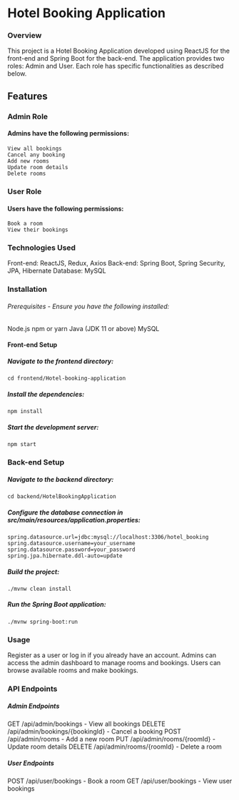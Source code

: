 # Hotel Booking Application
### Overview
This project is a Hotel Booking Application developed using ReactJS for the front-end and Spring Boot for the back-end. The application provides two roles: Admin and User. Each role has specific functionalities as described below.

## Features
### Admin Role
#### Admins have the following permissions:
```
View all bookings
Cancel any booking
Add new rooms
Update room details
Delete rooms
```
### User Role
#### Users have the following permissions:
```
Book a room
View their bookings
```
### Technologies Used
Front-end: ReactJS, Redux, Axios
Back-end: Spring Boot, Spring Security, JPA, Hibernate
Database: MySQL

### Installation
###### Prerequisites - Ensure you have the following installed:
Node.js
npm or yarn
Java (JDK 11 or above)
MySQL

#### Front-end Setup
##### Navigate to the frontend directory:
```
cd frontend/Hotel-booking-application
```
##### Install the dependencies:
```
npm install
```
##### Start the development server:
```
npm start
```

### Back-end Setup
##### Navigate to the backend directory:
```
cd backend/HotelBookingApplication
```

##### Configure the database connection in src/main/resources/application.properties:
```
spring.datasource.url=jdbc:mysql://localhost:3306/hotel_booking
spring.datasource.username=your_username
spring.datasource.password=your_password
spring.jpa.hibernate.ddl-auto=update
```

##### Build the project:
```
./mvnw clean install
```
##### Run the Spring Boot application:
```
./mvnw spring-boot:run
``` 
### Usage
Register as a user or log in if you already have an account.
Admins can access the admin dashboard to manage rooms and bookings.
Users can browse available rooms and make bookings.

### API Endpoints
##### Admin Endpoints
GET /api/admin/bookings - View all bookings
DELETE /api/admin/bookings/{bookingId} - Cancel a booking
POST /api/admin/rooms - Add a new room
PUT /api/admin/rooms/{roomId} - Update room details
DELETE /api/admin/rooms/{roomId} - Delete a room
##### User Endpoints
POST /api/user/bookings - Book a room
GET /api/user/bookings - View user bookings
